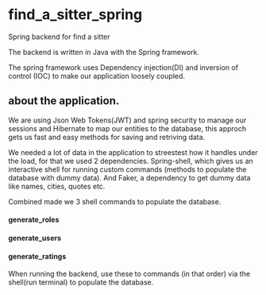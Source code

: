 # find_a_sitter_spring
Spring backend for find a sitter

The backend is written in Java with the Spring framework.

The spring framework uses Dependency injection(DI) and inversion of control (IOC) to make our application loosely coupled.

## about the application.

We are using Json Web Tokens(JWT) and spring security to manage our sessions and Hibernate to map our entities to the database,
this approch gets us fast and easy methods for saving and retriving data.

We needed a lot of data in the application to streestest how it handles under the load, for that we used 2 dependencies.
Spring-shell, which gives us an interactive shell for running custom commands (methods to populate the database with dummy data).
And Faker, a dependency to get dummy data like names, cities, quotes etc.

Combined made we 3 shell commands to populate the database.

#### generate_roles
#### generate_users
#### generate_ratings

When running the backend, use these to commands (in that order) via the shell(run terminal) to populate the database. 

